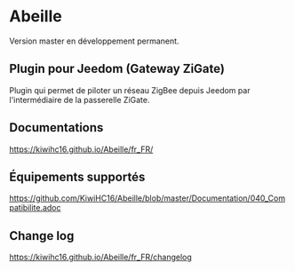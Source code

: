 # Abeille

Version master en développement permanent.


## Plugin pour Jeedom (Gateway ZiGate)

Plugin qui permet de piloter un réseau ZigBee depuis Jeedom par l'intermédiaire de la passerelle ZiGate.

## Documentations

https://kiwihc16.github.io/Abeille/fr_FR/

## Équipements supportés

https://github.com/KiwiHC16/Abeille/blob/master/Documentation/040_Compatibilite.adoc

## Change log

https://kiwihc16.github.io/Abeille/fr_FR/changelog
